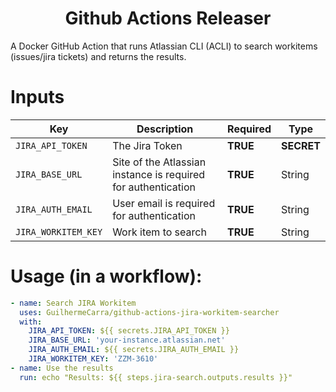 <div align="center">
    <h1>Github Actions Releaser</h1>
</div>

<p>A Docker GitHub Action that runs Atlassian CLI (ACLI) to search workitems (issues/jira tickets) and returns the results.</p>

# Inputs

| Key | Description | Required | Type |
| --- | ----------- | -------- | ---- |
| `JIRA_API_TOKEN` | The Jira Token | **TRUE** | **SECRET** |
| `JIRA_BASE_URL` | Site of the Atlassian instance is required for authentication | **TRUE** | String |
| `JIRA_AUTH_EMAIL` | User email is required for authentication | **TRUE** | String |
| `JIRA_WORKITEM_KEY` | Work item to search | **TRUE** | String |

# Usage (in a workflow):

```yaml
- name: Search JIRA Workitem
  uses: GuilhermeCarra/github-actions-jira-workitem-searcher
  with:
    JIRA_API_TOKEN: ${{ secrets.JIRA_API_TOKEN }}
    JIRA_BASE_URL: 'your-instance.atlassian.net'
    JIRA_AUTH_EMAIL: ${{ secrets.JIRA_AUTH_EMAIL }}
    JIRA_WORKITEM_KEY: 'ZZM-3610'
- name: Use the results
  run: echo "Results: ${{ steps.jira-search.outputs.results }}"
```